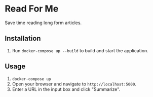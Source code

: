# Read For Me

Save time reading long form articles.

## Installation

1. Run `docker-compose up --build` to build and start the application.

## Usage

1. `docker-compose up`
2. Open your browser and navigate to `http://localhost:5000`.
3. Enter a URL in the input box and click "Summarize".
